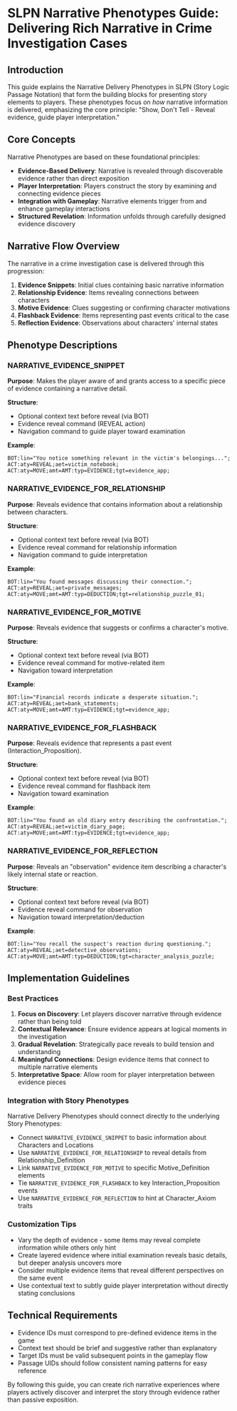 
# SLPN Narrative Phenotypes Guide: Delivering Rich Narrative in Crime Investigation Cases

## Introduction

This guide explains the Narrative Delivery Phenotypes in SLPN (Story Logic Passage Notation) that form the building blocks for presenting story elements to players. These phenotypes focus on *how* narrative information is delivered, emphasizing the core principle: "Show, Don't Tell - Reveal evidence, guide player interpretation."

## Core Concepts

Narrative Phenotypes are based on these foundational principles:

- **Evidence-Based Delivery**: Narrative is revealed through discoverable evidence rather than direct exposition
- **Player Interpretation**: Players construct the story by examining and connecting evidence pieces
- **Integration with Gameplay**: Narrative elements trigger from and enhance gameplay interactions
- **Structured Revelation**: Information unfolds through carefully designed evidence discovery

## Narrative Flow Overview

The narrative in a crime investigation case is delivered through this progression:

1. **Evidence Snippets**: Initial clues containing basic narrative information
2. **Relationship Evidence**: Items revealing connections between characters
3. **Motive Evidence**: Clues suggesting or confirming character motivations
4. **Flashback Evidence**: Items representing past events critical to the case
5. **Reflection Evidence**: Observations about characters' internal states

## Phenotype Descriptions

### NARRATIVE_EVIDENCE_SNIPPET

**Purpose**: Makes the player aware of and grants access to a specific piece of evidence containing a narrative detail.

**Structure**:
- Optional context text before reveal (via BOT)
- Evidence reveal command (REVEAL action)
- Navigation command to guide player toward examination

**Example**:
```
BOT:lin="You notice something relevant in the victim's belongings...";
ACT:aty=REVEAL;aet=victim_notebook;
ACT:aty=MOVE;amt=AMT:typ=EVIDENCE;tgt=evidence_app;
```

### NARRATIVE_EVIDENCE_FOR_RELATIONSHIP

**Purpose**: Reveals evidence that contains information about a relationship between characters.

**Structure**:
- Optional context text before reveal (via BOT)
- Evidence reveal command for relationship information
- Navigation command to guide interpretation

**Example**:
```
BOT:lin="You found messages discussing their connection.";
ACT:aty=REVEAL;aet=private_messages;
ACT:aty=MOVE;amt=AMT:typ=DEDUCTION;tgt=relationship_puzzle_01;
```

### NARRATIVE_EVIDENCE_FOR_MOTIVE

**Purpose**: Reveals evidence that suggests or confirms a character's motive.

**Structure**:
- Optional context text before reveal (via BOT)
- Evidence reveal command for motive-related item
- Navigation toward interpretation

**Example**:
```
BOT:lin="Financial records indicate a desperate situation.";
ACT:aty=REVEAL;aet=bank_statements;
ACT:aty=MOVE;amt=AMT:typ=EVIDENCE;tgt=evidence_app;
```

### NARRATIVE_EVIDENCE_FOR_FLASHBACK

**Purpose**: Reveals evidence that represents a past event (Interaction_Proposition).

**Structure**:
- Optional context text before reveal (via BOT)
- Evidence reveal command for flashback item
- Navigation toward examination

**Example**:
```
BOT:lin="You found an old diary entry describing the confrontation.";
ACT:aty=REVEAL;aet=victim_diary_page;
ACT:aty=MOVE;amt=AMT:typ=EVIDENCE;tgt=evidence_app;
```

### NARRATIVE_EVIDENCE_FOR_REFLECTION

**Purpose**: Reveals an "observation" evidence item describing a character's likely internal state or reaction.

**Structure**:
- Optional context text before reveal (via BOT)
- Evidence reveal command for observation
- Navigation toward interpretation/deduction

**Example**:
```
BOT:lin="You recall the suspect's reaction during questioning.";
ACT:aty=REVEAL;aet=detective_observations;
ACT:aty=MOVE;amt=AMT:typ=DEDUCTION;tgt=character_analysis_puzzle;
```

## Implementation Guidelines

### Best Practices

1. **Focus on Discovery**: Let players discover narrative through evidence rather than being told
2. **Contextual Relevance**: Ensure evidence appears at logical moments in the investigation
3. **Gradual Revelation**: Strategically pace reveals to build tension and understanding
4. **Meaningful Connections**: Design evidence items that connect to multiple narrative elements
5. **Interpretative Space**: Allow room for player interpretation between evidence pieces

### Integration with Story Phenotypes

Narrative Delivery Phenotypes should connect directly to the underlying Story Phenotypes:

- Connect `NARRATIVE_EVIDENCE_SNIPPET` to basic information about Characters and Locations
- Use `NARRATIVE_EVIDENCE_FOR_RELATIONSHIP` to reveal details from Relationship_Definition
- Link `NARRATIVE_EVIDENCE_FOR_MOTIVE` to specific Motive_Definition elements
- Tie `NARRATIVE_EVIDENCE_FOR_FLASHBACK` to key Interaction_Proposition events
- Use `NARRATIVE_EVIDENCE_FOR_REFLECTION` to hint at Character_Axiom traits

### Customization Tips

- Vary the depth of evidence - some items may reveal complete information while others only hint
- Create layered evidence where initial examination reveals basic details, but deeper analysis uncovers more
- Consider multiple evidence items that reveal different perspectives on the same event
- Use contextual text to subtly guide player interpretation without directly stating conclusions

## Technical Requirements

- Evidence IDs must correspond to pre-defined evidence items in the game
- Context text should be brief and suggestive rather than explanatory
- Target IDs must be valid subsequent points in the gameplay flow
- Passage UIDs should follow consistent naming patterns for easy reference

By following this guide, you can create rich narrative experiences where players actively discover and interpret the story through evidence rather than passive exposition.
